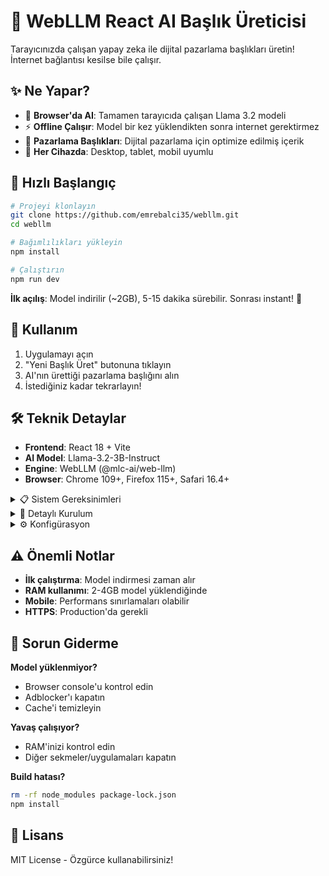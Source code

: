 # 🤖 WebLLM React AI Başlık Üreticisi

Tarayıcınızda çalışan yapay zeka ile dijital pazarlama başlıkları üretin! İnternet bağlantısı kesilse bile çalışır.

## ✨ Ne Yapar?

- 🧠 **Browser'da AI**: Tamamen tarayıcıda çalışan Llama 3.2 modeli
- ⚡ **Offline Çalışır**: Model bir kez yüklendikten sonra internet gerektirmez
- 🎯 **Pazarlama Başlıkları**: Dijital pazarlama için optimize edilmiş içerik
- 📱 **Her Cihazda**: Desktop, tablet, mobil uyumlu


## 🚀 Hızlı Başlangıç

```bash
# Projeyi klonlayın
git clone https://github.com/emrebalci35/webllm.git
cd webllm

# Bağımlılıkları yükleyin  
npm install

# Çalıştırın
npm run dev
```

**İlk açılış**: Model indirilir (~2GB), 5-15 dakika sürebilir. Sonrası instant! 🚀

## 🎯 Kullanım

1. Uygulamayı açın
2. "Yeni Başlık Üret" butonuna tıklayın
3. AI'nın ürettiği pazarlama başlığını alın
4. İstediğiniz kadar tekrarlayın!

## 🛠️ Teknik Detaylar

- **Frontend**: React 18 + Vite
- **AI Model**: Llama-3.2-3B-Instruct  
- **Engine**: WebLLM (@mlc-ai/web-llm)
- **Browser**: Chrome 109+, Firefox 115+, Safari 16.4+

<details>
<summary>📋 Sistem Gereksinimleri</summary>

- **Node.js**: 18.0.0+
- **RAM**: 4GB+ (model için)
- **Disk**: 2GB+ (model cache)
- **İnternet**: İlk indirme için

</details>

<details>
<summary>🔧 Detaylı Kurulum</summary>

### Manuel Kurulum

```bash
# Proje klasörü oluşturun
mkdir webllm-project && cd webllm-project

# Package.json oluşturun
npm init -y

# Bağımlılıkları ekleyin
npm install react react-dom @mlc-ai/web-llm
npm install -D vite @vitejs/plugin-react

# Geliştirme sunucusu
npm run dev
```

### Build ve Deploy

```bash
# Production build
npm run build

# Build'i test edin
npm run preview
```

</details>

<details>
<summary>⚙️ Konfigürasyon</summary>

### Model Değiştirme

`src/App.jsx` dosyasında:

```javascript
const MODEL_ID = "Llama-3.1-8B-Instruct-q4f32_1-MLC"; // Daha güçlü model
```

### Prompt Özelleştirme

`generateTitle` fonksiyonunu düzenleyerek farklı içerik türleri üretebilirsiniz.

</details>

## ⚠️ Önemli Notlar

- **İlk çalıştırma**: Model indirmesi zaman alır
- **RAM kullanımı**: 2-4GB model yüklendiğinde  
- **Mobile**: Performans sınırlamaları olabilir
- **HTTPS**: Production'da gerekli

## 🐛 Sorun Giderme

**Model yüklenmiyor?**
- Browser console'u kontrol edin
- Adblocker'ı kapatın
- Cache'i temizleyin

**Yavaş çalışıyor?**
- RAM'inizi kontrol edin
- Diğer sekmeler/uygulamaları kapatın

**Build hatası?**
```bash
rm -rf node_modules package-lock.json
npm install
```

## 📄 Lisans

MIT License - Özgürce kullanabilirsiniz!
